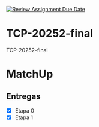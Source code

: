 [![Review Assignment Due Date](https://classroom.github.com/assets/deadline-readme-button-22041afd0340ce965d47ae6ef1cefeee28c7c493a6346c4f15d667ab976d596c.svg)](https://classroom.github.com/a/9TN0gSSC)
# TCP-20252-final
TCP-20252-final

# MatchUp

## Entregas
- [x] Etapa 0
- [x] Etapa 1
